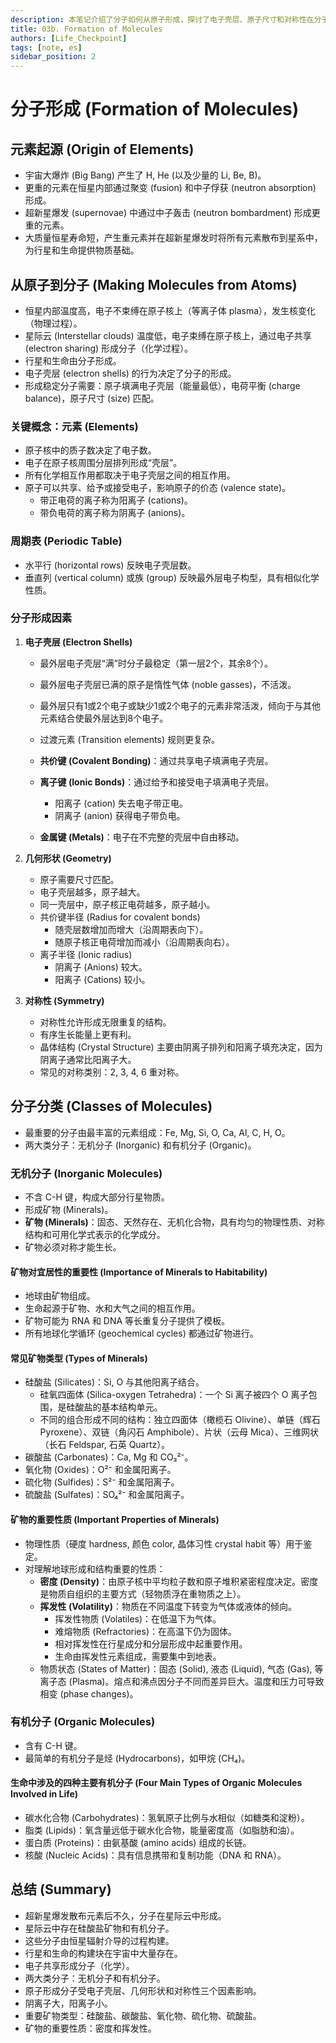 ```yaml
---
description: 本笔记介绍了分子如何从原子形成，探讨了电子壳层、原子尺寸和对称性在分子形成中的作用，并分类讨论了无机分子（矿物）和有机分子，强调了矿物对宜居性的重要性质如密度和挥发性。
title: 03b. Formation of Molecules
authors: [Life_Checkpoint]
tags: [note, es]
sidebar_position: 2
---
```

# 分子形成 (Formation of Molecules)

## 元素起源 (Origin of Elements)

*   宇宙大爆炸 (Big Bang) 产生了 H, He (以及少量的 Li, Be, B)。
*   更重的元素在恒星内部通过聚变 (fusion) 和中子俘获 (neutron absorption) 形成。
*   超新星爆发 (supernovae) 中通过中子轰击 (neutron bombardment) 形成更重的元素。
*   大质量恒星寿命短，产生重元素并在超新星爆发时将所有元素散布到星系中，为行星和生命提供物质基础。

## 从原子到分子 (Making Molecules from Atoms)

*   恒星内部温度高，电子不束缚在原子核上（等离子体 plasma），发生核变化（物理过程）。
*   星际云 (Interstellar clouds) 温度低，电子束缚在原子核上，通过电子共享 (electron sharing) 形成分子（化学过程）。
*   行星和生命由分子形成。
*   电子壳层 (electron shells) 的行为决定了分子的形成。
*   形成稳定分子需要：原子填满电子壳层（能量最低），电荷平衡 (charge balance)，原子尺寸 (size) 匹配。

### 关键概念：元素 (Elements)

*   原子核中的质子数决定了电子数。
*   电子在原子核周围分层排列形成“壳层”。
*   所有化学相互作用都取决于电子壳层之间的相互作用。
*   原子可以共享、给予或接受电子，影响原子的价态 (valence state)。
    *   带正电荷的离子称为阳离子 (cations)。
    *   带负电荷的离子称为阴离子 (anions)。

### 周期表 (Periodic Table)

*   水平行 (horizontal rows) 反映电子壳层数。
*   垂直列 (vertical column) 或族 (group) 反映最外层电子构型，具有相似化学性质。

### 分子形成因素

1.  **电子壳层 (Electron Shells)**
    *   最外层电子壳层“满”时分子最稳定（第一层2个，其余8个）。
    *   最外层电子壳层已满的原子是惰性气体 (noble gasses)，不活泼。
    *   最外层只有1或2个电子或缺少1或2个电子的元素非常活泼，倾向于与其他元素结合使最外层达到8个电子。
    *   过渡元素 (Transition elements) 规则更复杂。

    *   **共价键 (Covalent Bonding)**：通过共享电子填满电子壳层。
    *   **离子键 (Ionic Bonds)**：通过给予和接受电子填满电子壳层。
        *   阳离子 (cation) 失去电子带正电。
        *   阴离子 (anion) 获得电子带负电。
    *   **金属键 (Metals)**：电子在不完整的壳层中自由移动。

2.  **几何形状 (Geometry)**
    *   原子需要尺寸匹配。
    *   电子壳层越多，原子越大。
    *   同一壳层中，原子核正电荷越多，原子越小。
    *   共价键半径 (Radius for covalent bonds)
        *   随壳层数增加而增大（沿周期表向下）。
        *   随原子核正电荷增加而减小（沿周期表向右）。
    *   离子半径 (Ionic radius)
        *   阴离子 (Anions) 较大。
        *   阳离子 (Cations) 较小。

3.  **对称性 (Symmetry)**
    *   对称性允许形成无限重复的结构。
    *   有序生长能量上更有利。
    *   晶体结构 (Crystal Structure) 主要由阴离子排列和阳离子填充决定，因为阴离子通常比阳离子大。
    *   常见的对称类别：2, 3, 4, 6 重对称。

## 分子分类 (Classes of Molecules)

*   最重要的分子由最丰富的元素组成：Fe, Mg, Si, O, Ca, Al, C, H, O。
*   两大类分子：无机分子 (Inorganic) 和有机分子 (Organic)。

### 无机分子 (Inorganic Molecules)

*   不含 C-H 键，构成大部分行星物质。
*   形成矿物 (Minerals)。
*   **矿物 (Minerals)**：固态、天然存在、无机化合物，具有均匀的物理性质、对称结构和可用化学式表示的化学成分。
*   矿物必须对称才能生长。

#### 矿物对宜居性的重要性 (Importance of Minerals to Habitability)

*   地球由矿物组成。
*   生命起源于矿物、水和大气之间的相互作用。
*   矿物可能为 RNA 和 DNA 等长重复分子提供了模板。
*   所有地球化学循环 (geochemical cycles) 都通过矿物进行。

#### 常见矿物类型 (Types of Minerals)

*   硅酸盐 (Silicates)：Si, O 与其他阳离子结合。
    *   硅氧四面体 (Silica-oxygen Tetrahedra)：一个 Si 离子被四个 O 离子包围，是硅酸盐的基本结构单元。
    *   不同的组合形成不同的结构：独立四面体（橄榄石 Olivine）、单链（辉石 Pyroxene）、双链（角闪石 Amphibole）、片状（云母 Mica）、三维网状（长石 Feldspar, 石英 Quartz）。
*   碳酸盐 (Carbonates)：Ca, Mg 和 CO₃²⁻。
*   氧化物 (Oxides)：O²⁻ 和金属阳离子。
*   硫化物 (Sulfides)：S²⁻ 和金属阳离子。
*   硫酸盐 (Sulfates)：SO₄²⁻ 和金属阳离子。

#### 矿物的重要性质 (Important Properties of Minerals)

*   物理性质（硬度 hardness, 颜色 color, 晶体习性 crystal habit 等）用于鉴定。
*   对理解地球形成和结构重要的性质：
    *   **密度 (Density)**：由原子核中平均粒子数和原子堆积紧密程度决定。密度是物质自组织的主要方式（轻物质浮在重物质之上）。
    *   **挥发性 (Volatility)**：物质在不同温度下转变为气体或液体的倾向。
        *   挥发性物质 (Volatiles)：在低温下为气体。
        *   难熔物质 (Refractories)：在高温下仍为固体。
        *   相对挥发性在行星成分和分层形成中起重要作用。
        *   生命由挥发性元素组成，需要集中到地表。
    *   物质状态 (States of Matter)：固态 (Solid), 液态 (Liquid), 气态 (Gas), 等离子态 (Plasma)。熔点和沸点因分子不同而差异巨大。温度和压力可导致相变 (phase changes)。

### 有机分子 (Organic Molecules)

*   含有 C-H 键。
*   最简单的有机分子是烃 (Hydrocarbons)，如甲烷 (CH₄)。

#### 生命中涉及的四种主要有机分子 (Four Main Types of Organic Molecules Involved in Life)

*   碳水化合物 (Carbohydrates)：氢氧原子比例与水相似（如糖类和淀粉）。
*   脂类 (Lipids)：氧含量远低于碳水化合物，能量密度高（如脂肪和油）。
*   蛋白质 (Proteins)：由氨基酸 (amino acids) 组成的长链。
*   核酸 (Nucleic Acids)：具有信息携带和复制功能（DNA 和 RNA）。

## 总结 (Summary)

*   超新星爆发散布元素后不久，分子在星际云中形成。
*   星际云中存在硅酸盐矿物和有机分子。
*   这些分子由恒星辐射介导的过程构建。
*   行星和生命的构建块在宇宙中大量存在。
*   电子共享形成分子（化学）。
*   两大类分子：无机分子和有机分子。
*   原子形成分子受电子壳层、几何形状和对称性三个因素影响。
*   阴离子大，阳离子小。
*   重要矿物类型：硅酸盐、碳酸盐、氧化物、硫化物、硫酸盐。
*   矿物的重要性质：密度和挥发性。
